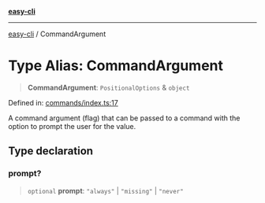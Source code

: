 [**easy-cli**](../README.md)

***

[easy-cli](../globals.md) / CommandArgument

# Type Alias: CommandArgument

> **CommandArgument**: `PositionalOptions` & `object`

Defined in: [commands/index.ts:17](https://github.com/patrickeaton/easy-cli/blob/74d97c3fa8c354b7b3193533a1494ff778ae7a99/src/commands/index.ts#L17)

A command argument (flag) that can be passed to a command with the option to prompt the user for the value.

## Type declaration

### prompt?

> `optional` **prompt**: `"always"` \| `"missing"` \| `"never"`
